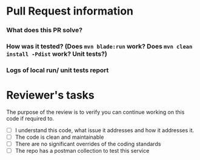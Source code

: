 # Pull Request information

### What does this PR solve?

### How was it tested? (Does `mvn blade:run` work? Does `mvn clean install -Pdist` work? Unit tests?)

### Logs of local run/ unit tests report

# Reviewer's tasks
The purpose of the review is to verify you can continue
working on this code if required to.
- [ ] I understand this code, what issue it addresses and how it addresses it.
- [ ] The code is clean and maintainable
- [ ] There are no significant overrides of the coding standards
- [ ] The repo has a postman collection to test this service

